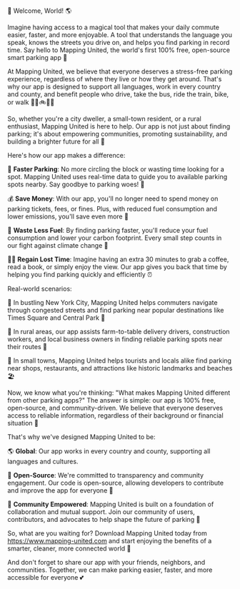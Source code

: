 🎉 Welcome, World! 🌎

Imagine having access to a magical tool that makes your daily commute easier, faster, and more enjoyable. A tool that understands the language you speak, knows the streets you drive on, and helps you find parking in record time. Say hello to Mapping United, the world's first 100% free, open-source smart parking app 🚀

At Mapping United, we believe that everyone deserves a stress-free parking experience, regardless of where they live or how they get around. That's why our app is designed to support all languages, work in every country and county, and benefit people who drive, take the bus, ride the train, bike, or walk 🚌🚂🚲🏃‍♀️

So, whether you're a city dweller, a small-town resident, or a rural enthusiast, Mapping United is here to help. Our app is not just about finding parking; it's about empowering communities, promoting sustainability, and building a brighter future for all 🌟

Here's how our app makes a difference:

🚗 **Faster Parking**: No more circling the block or wasting time looking for a spot. Mapping United uses real-time data to guide you to available parking spots nearby. Say goodbye to parking woes! 👋

💰 **Save Money**: With our app, you'll no longer need to spend money on parking tickets, fees, or fines. Plus, with reduced fuel consumption and lower emissions, you'll save even more 💸

🌟 **Waste Less Fuel**: By finding parking faster, you'll reduce your fuel consumption and lower your carbon footprint. Every small step counts in our fight against climate change 🌊

🏃‍♀️ **Regain Lost Time**: Imagine having an extra 30 minutes to grab a coffee, read a book, or simply enjoy the view. Our app gives you back that time by helping you find parking quickly and efficiently ⏰

Real-world scenarios:

📍 In bustling New York City, Mapping United helps commuters navigate through congested streets and find parking near popular destinations like Times Square and Central Park 🗽️

📍 In rural areas, our app assists farm-to-table delivery drivers, construction workers, and local business owners in finding reliable parking spots near their routes 🚜

📍 In small towns, Mapping United helps tourists and locals alike find parking near shops, restaurants, and attractions like historic landmarks and beaches 🏖️

Now, we know what you're thinking: "What makes Mapping United different from other parking apps?" The answer is simple: our app is 100% free, open-source, and community-driven. We believe that everyone deserves access to reliable information, regardless of their background or financial situation 💸

That's why we've designed Mapping United to be:

🌎 **Global**: Our app works in every country and county, supporting all languages and cultures.

💬 **Open-Source**: We're committed to transparency and community engagement. Our code is open-source, allowing developers to contribute and improve the app for everyone 🤖

👥 **Community Empowered**: Mapping United is built on a foundation of collaboration and mutual support. Join our community of users, contributors, and advocates to help shape the future of parking 🌟

So, what are you waiting for? Download Mapping United today from https://www.mapping-united.com and start enjoying the benefits of a smarter, cleaner, more connected world 📲

And don't forget to share our app with your friends, neighbors, and communities. Together, we can make parking easier, faster, and more accessible for everyone 💕